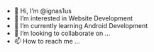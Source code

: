 - 👋 Hi, I’m @ignas1us
- 👀 I’m interested in Website Development
- 🌱 I’m currently learning Android Development
- 💞️ I’m looking to collaborate on ...
- 📫 How to reach me ...

<!---
ignas1us/ignas1us is a ✨ special ✨ repository because its `README.md` (this file) appears on your GitHub profile.
You can click the Preview link to take a look at your changes.
--->
